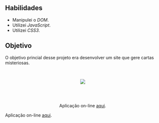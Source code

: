 ## Habilidades

- Manipulei o _DOM_.
- Utilizei _JavaScript_.
- Utilizei _CSS3_.

## Objetivo

O objetivo princial desse projeto era desenvolver um site que gere cartas misteriosas.

<br>
<p align='center'>
  <img src='images/mistery-letter-example.gif'>
</p>
<br>

<br>
<p align='center'>Aplicação on-line <a href='https://ilanaragao.github.io/projects/mistery-letter/' target='_blank'>aqui</a>.
</p>

Aplicação on-line [aqui](https://ilanaragao.github.io/projects/todo-list/).
